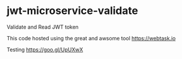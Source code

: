 # jwt-microservice-validate
Validate and Read JWT token

This code hosted using the great and awsome tool https://webtask.io

Testing
https://goo.gl/UpUXwX
